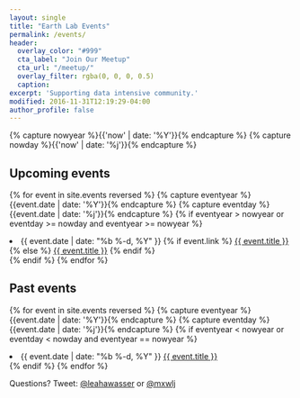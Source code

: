 ```yaml
---
layout: single
title: "Earth Lab Events"
permalink: /events/
header:
  overlay_color: "#999"
  cta_label: "Join Our Meetup"
  cta_url: "/meetup/"
  overlay_filter: rgba(0, 0, 0, 0.5)
  caption:
excerpt: 'Supporting data intensive community.'
modified: 2016-11-31T12:19:29-04:00
author_profile: false
---
```


{% capture nowyear %}{{'now' | date: '%Y'}}{% endcapture %}
{% capture nowday %}{{'now' | date: '%j'}}{% endcapture %}


## Upcoming events

{% for event in site.events reversed %}
  {% capture eventyear %}{{event.date | date: '%Y'}}{% endcapture %}
  {% capture eventday %}{{event.date | date: '%j'}}{% endcapture %}
  {% if eventyear > nowyear or eventday >= nowday and eventyear >= nowyear %}
  <li>
    <span class="event-date">{{ event.date | date: "%b %-d, %Y" }}</span>
    {% if event.link %}
    <a href="{{ event.link }}" class="event-link" target="_blank">{{ event.title }}</a>
    {% else %}
    <a href="{{ site.url }}{{ site.baseurl }}{{ event.permalink }}" class="event-link">{{ event.title }}</a>
    {% endif %}
  </li>
  {% endif %}
{% endfor %}


## Past events

{% for event in site.events reversed %}
  {% capture eventyear %}{{event.date | date: '%Y'}}{% endcapture %}
  {% capture eventday %}{{event.date | date: '%j'}}{% endcapture %}
  {% if eventyear < nowyear or eventday < nowday and eventyear == nowyear %}
  <li>
    <span class="event-date">{{ event.date | date: "%b %-d, %Y" }}</span>
    <a class="event-link" href="{{ event.link }}">{{ event.title }}</a>
  </li>
  {% endif %}
{% endfor %}


Questions? Tweet: <a href="http://twitter.com/leahawasser" class="btn btn--twitter"><i class="fa fa-twitter"></i>@leahawasser</a> or <a href="http://twitter.com/mxwlj" class="btn btn--twitter"><i class="fa fa-twitter"></i>@mxwlj</a>

